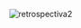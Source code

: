 ![retrospectiva2](https://user-images.githubusercontent.com/66876634/134588530-b50ba17c-ab6b-4cdc-9fb3-b5c8f27181ab.PNG)
